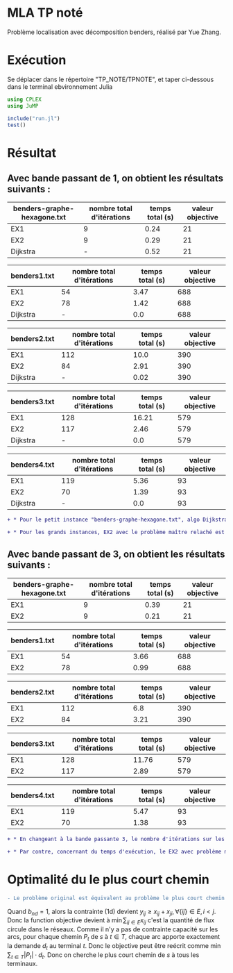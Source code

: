 # MLA TP noté
 Problème localisation avec décomposition benders, réalisé par Yue Zhang.


# Exécution

Se déplacer dans le répertoire "TP_NOTE/TPNOTE", et taper ci-dessous dans le terminal ebvironnement Julia

```julia
using CPLEX 
using JuMP

include("run.jl")
test() 
```


# Résultat

## Avec **bande passant de 1**, on obtient les résultats suivants : 


| benders-graphe-hexagone.txt | nombre total d'itérations  | temps total (s) | valeur objective |
|----------------------------|----------------------------|-----------------|-----------------|
|EX1                         |9                         |0.24             |21              |
|EX2                         |9                         |0.29             |21              |
|Dijkstra                    |-                           |0.52             |21              |

| benders1.txt | nombre total d'itérations  | temps total (s) | valeur objective |
|----------------------------|----------------------------|-----------------|-----------------|
|EX1                         |54                         |3.47             |688              |
|EX2                         |78                         |1.42             |688              |
|Dijkstra                    |-                           |0.0             |688              |

| benders2.txt | nombre total d'itérations  | temps total (s) | valeur objective |
|----------------------------|----------------------------|-----------------|-----------------|
|EX1                         |112                         |10.0             |390              |
|EX2                         |84                         |2.91             |390              |
|Dijkstra                    |-                           |0.02             |390              |

| benders3.txt | nombre total d'itérations  | temps total (s) | valeur objective |
|----------------------------|----------------------------|-----------------|-----------------|
|EX1                         |128                         |16.21             |579              |
|EX2                         |117                         |2.46             |579              |
|Dijkstra                    |-                           |0.0             |579              |

| benders4.txt | nombre total d'itérations  | temps total (s) | valeur objective |
|----------------------------|----------------------------|-----------------|-----------------|
|EX1                         |119                         |5.36             |93              |
|EX2                         |70                         |1.39             |93              |
|Dijkstra                    |-                           |0.0             |93              |

<!---
:::success
-->
```diff
+ * Pour le petit instance "benders-graphe-hexagone.txt", algo Dijkstra est moins rapide que la décomposition benders. Par contre, pour les grands instances, Dijkstra trouve la solution optimale tout de suite.

+ * Pour les grands instances, EX2 avec le problème maître relaché est plus efficace que le EX1 DB classique.
```
<!---
:::
-->

## Avec **bande passant de 3**, on obtient les résultats suivants : 


| benders-graphe-hexagone.txt | nombre total d'itérations  | temps total (s) | valeur objective |
|----------------------------|----------------------------|-----------------|-----------------|
|EX1                         |9                         |0.39             |21              |
|EX2                         |9                         |0.21             |21              |

| benders1.txt | nombre total d'itérations  | temps total (s) | valeur objective |
|----------------------------|----------------------------|-----------------|-----------------|
|EX1                         |54                         |3.66             |688              |
|EX2                         |78                         |0.99             |688              |

| benders2.txt | nombre total d'itérations  | temps total (s) | valeur objective |
|----------------------------|----------------------------|-----------------|-----------------|
|EX1                         |112                         |6.8             |390              |
|EX2                         |84                         |3.21             |390              |

| benders3.txt | nombre total d'itérations  | temps total (s) | valeur objective |
|----------------------------|----------------------------|-----------------|-----------------|
|EX1                         |128                         |11.76             |579              |
|EX2                         |117                         |2.89             |579              |

| benders4.txt | nombre total d'itérations  | temps total (s) | valeur objective |
|----------------------------|----------------------------|-----------------|-----------------|
|EX1                         |119                         |5.47             |93              |
|EX2                         |70                         |1.38             |93              |

<!---
:::success
-->
```diff
+ * En changeant à la bande passante 3, le nombre d'itérations sur les instances ne changent pas.

+ * Par contre, concernant du temps d'exécution, le EX2 avec problème maître relaché est beaucoup plus efficace que la DB classique.
```

<!---
:::
-->


# Optimalité du le plus court chemin

<!---
:::danger
-->
```diff
- Le problème original est équivalent au problème le plus court chemin quand la bande passante est fixée à 1.
```
<!---
:::
-->

<!---
:::info
-->
Quand $b_{nd} = 1$, alors la contrainte (1d) devient $y_{ij} \geq x_{ij} + x_{ji},\forall \{ij\} \in E, i<j$. Donc la function objective devient à $\min \sum_{ij\in E} x_{ij}$ c'est la quantité de flux circule dans le réseaux. Comme il n'y a pas de contrainte capacité sur les arcs, pour chaque chemin $P_t$ de $s$ à $t\in T$, chaque arc apporte exactement la demande $d_t$ au terminal $t$. Donc le objective peut être reécrit comme $\min \sum_{t \in T} |P_t| \cdot d_t$. Donc on cherche le plus court chemin de $s$ à tous les terminaux.
<!---
:::
-->